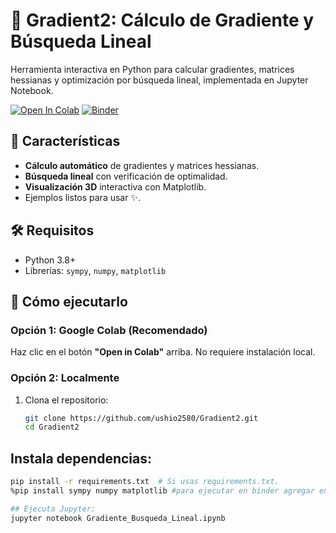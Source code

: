 # 🚀 Gradient2: Cálculo de Gradiente y Búsqueda Lineal

Herramienta interactiva en Python para calcular gradientes, matrices hessianas y optimización por búsqueda lineal, implementada en Jupyter Notebook.

[![Open In Colab](https://colab.research.google.com/assets/colab-badge.svg)](https://colab.research.google.com/github/ushio2580/Gradient2/blob/main/Gradiente_Busqueda_Lineal.ipynb)
[![Binder](https://mybinder.org/badge_logo.svg)](https://mybinder.org/v2/gh/ushio2580/Gradient2/main?filepath=Gradiente_Busqueda_Lineal.ipynb)

## 📌 Características
- **Cálculo automático** de gradientes y matrices hessianas.
- **Búsqueda lineal** con verificación de optimalidad.
- **Visualización 3D** interactiva con Matplotlib.
- Ejemplos listos para usar ✨.

## 🛠️ Requisitos
- Python 3.8+
- Librerías: `sympy`, `numpy`, `matplotlib`

## 🚀 Cómo ejecutarlo
### Opción 1: Google Colab (Recomendado)
Haz clic en el botón **"Open in Colab"** arriba. No requiere instalación local.

### Opción 2: Localmente
1. Clona el repositorio:
   ```bash
   git clone https://github.com/ushio2580/Gradient2.git
   cd Gradient2

## Instala dependencias:
 ```bash
 pip install -r requirements.txt  # Si usas requirements.txt.
%pip install sympy numpy matplotlib #para ejecutar en binder agregar en la celdas de inizializacion.

## Ejecuta Jupyter:
jupyter notebook Gradiente_Busqueda_Lineal.ipynb

